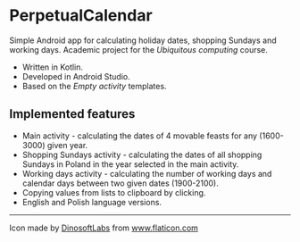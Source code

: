 # PerpetualCalendar
Simple Android app for calculating holiday dates, shopping Sundays and working days. Academic project for the *Ubiquitous computing* course.
* Written in Kotlin.
* Developed in Android Studio.
* Based on the *Empty activity* templates.

## Implemented features
* Main activity - calculating the dates of 4 movable feasts for any (1600-3000) given year.
* Shopping Sundays activity - calculating the dates of all shopping Sundays in Poland in the year selected in the main activity.
* Working days activity - calculating the number of working days and calendar days between two given dates (1900-2100).
* Copying values from lists to clipboard by clicking.
* English and Polish language versions.

___
<div>Icon made by <a href="https://www.flaticon.com/authors/dinosoftlabs" title="DinosoftLabs">DinosoftLabs</a> from <a href="https://www.flaticon.com/" title="Flaticon">www.flaticon.com</a></div>
